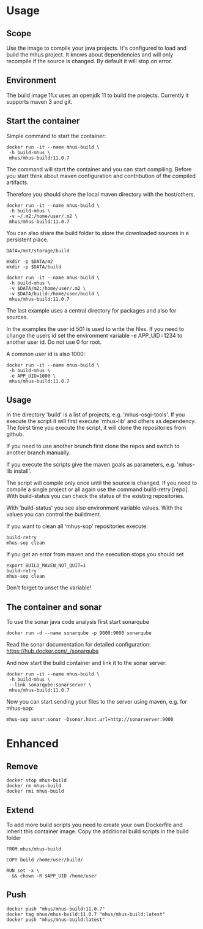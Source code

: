 # Usage

## Scope

Use the image to compile your java projects. It's configured to load and build the mhus project. 
It knows about dependencies and will only recompile if the source is changed. By default 
it will stop on error.

## Environment

The build image 11.x uses an openjdk 11 to build the projects. Currently it supports 
maven 3 and git.

## Start the container

Simple command to start the container:

```
docker run -it --name mhus-build \
 -h build-mhus \
 mhus/mhus-build:11.0.7
```

The command will start the container and you can start compiling. Before you start 
think about maven configuration and contribution of the compiled artifacts.

Therefore you should share the local maven directory with the host/others.

```
docker run -it --name mhus-build \
 -h build-mhus \
 -v ~/.m2:/home/user/.m2 \
 mhus/mhus-build:11.0.7
```

You can also share the build folder to store the downloaded sources in a persistent 
place.

```
DATA=/mnt/storage/build

mkdir -p $DATA/m2
mkdir -p $DATA/build

docker run -it --name mhus-build \
 -h build-mhus \
 -v $DATA/m2:/home/user/.m2 \
 -v $DATA/build:/home/user/build \
 mhus/mhus-build:11.0.7
```

The last example uses a central directory for packages and also for sources.

In the examples the user id 501 is used to write the files. If you need to change the 
users id set the environment variable -e APP_UID=1234 to another user id. Do not use 
0 for root.

A common user id is also 1000:

```
docker run -it --name mhus-build \
 -h build-mhus \
 -e APP_UID=1000 \
 mhus/mhus-build:11.0.7
```

## Usage

In the directory 'build' is a list of projects, e.g. 'mhus-osgi-tools'. If you execute 
the script it will first execute 'mhus-lib' and others as dependency. The foirst time 
you execute the script, it will clone the repositories from github.

If you need to use another brunch first clone the repos and switch to another branch 
manually.

If you execute the scripts give the maven goals as parameters, e.g. 'mhus-lib install'. 

The script will compile only once until the source is changed. If you need to compile 
a single project or all again use the command build-retry [repo]. With build-status 
you can check the status of the existing repositories.

With 'build-status' you see also environment variable values. With the values you 
can control the buildment.

If you want to clean all 'mhus-sop' repositories execute:

```
build-retry
mhus-sop clean
```

If you get an error from maven and the execution stops you should set

```
export BUILD_MAVEN_NOT_QUIT=1
build-retry
mhus-sop clean
```

Don't forget to unset the variable!

## The container and sonar

To use the sonar java code analysis first start sonarqube

```
docker run -d --name sonarqube -p 9000:9000 sonarqube
```

Read the sonar documentation for detailed configuration: https://hub.docker.com/_/sonarqube

And now start the build container and link it to the sonar server:

```
docker run -it --name mhus-build \
 -h build-mhus \
 --link sonarqube:sonarserver \
 mhus/mhus-build:11.0.7
```

Now you can start sending your files to the server using maven, e.g. for mhus-sop:

```
mhus-sop sonar:sonar -Dsonar.host.url=http://sonarserver:9000
```


# Enhanced

## Remove
```
docker stop mhus-build
docker rm mhus-build
docker rmi mhus-build
```

## Extend

To add more build scripts you need to create your own Dockerfile and inherit this container image. Copy the additional build scripts in the build folder

```
FROM mhus/mhus-build

COPY build /home/user/build/

RUN set -x \
  && chown -R $APP_UID /home/user
```

## Push
```
docker push "mhus/mhus-build:11.0.7"
docker tag mhus/mhus-build:11.0.7 "mhus/mhus-build:latest"
docker push "mhus/mhus-build:latest"
```
